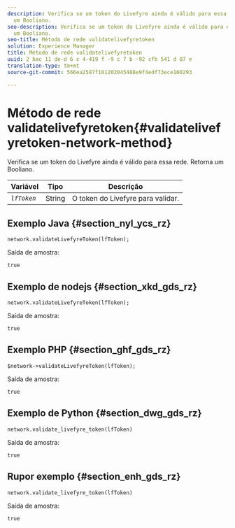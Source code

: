 ```yaml
---
description: Verifica se um token do Livefyre ainda é válido para essa rede. Retorna
  um Booliano.
seo-description: Verifica se um token do Livefyre ainda é válido para essa rede. Retorna
  um Booliano.
seo-title: Método de rede validatelivefyretoken
solution: Experience Manager
title: Método de rede validatelivefyretoken
uuid: 2 bac 11 de-d 6 c 4-419 f -9 c 7 b -92 cfb 541 d 07 e
translation-type: tm+mt
source-git-commit: 566ea2587f101202045488e9f4edf73ece100293

---
```



# Método de rede validatelivefyretoken{#validatelivefyretoken-network-method}

Verifica se um token do Livefyre ainda é válido para essa rede. Retorna um Booliano.

| Variável | Tipo | Descrição |
|---|---|---|
| *`lfToken`* | String | O token do Livefyre para validar. |

## Exemplo Java {#section_nyl_ycs_rz}

```
network.validateLivefyreToken(lfToken); 
```

Saída de amostra:

```
true 
```

## Exemplo de nodejs {#section_xkd_gds_rz}

```
network.validateLivefyreToken(lfToken); 
```

Saída de amostra:

```
true 
```

## Exemplo PHP {#section_ghf_gds_rz}

```
$network->validateLivefyreToken(lfToken); 
```

Saída de amostra:

```
true 
```

## Exemplo de Python {#section_dwg_gds_rz}

```
network.validate_livefyre_token(lfToken) 
```

Saída de amostra:

```
true 
```

## Rupor exemplo {#section_enh_gds_rz}

```
network.validate_livefyre_token(lfToken) 
```

Saída de amostra:

```
true 
```

